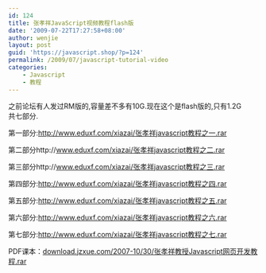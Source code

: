 ```yaml
---
id: 124
title: 张孝祥JavaScript视频教程flash版
date: '2009-07-22T17:27:58+08:00'
author: wenjie
layout: post
guid: 'https://javascript.shop/?p=124'
permalink: /2009/07/javascript-tutorial-video
categories:
    - Javascript
    - 教程
---
```


之前论坛有人发过RM版的,容量差不多有10G.现在这个是flash版的,只有1.2G  
共七部分.

第一部分:http://www.eduxf.com/xiazai/张孝祥javascript教程之一.rar

第二部分http://www.eduxf.com/xiazai/张孝祥javascript教程之二.rar

第三部分http://www.eduxf.com/xiazai/张孝祥javascript教程之三.rar

第四部分:http://www.eduxf.com/xiazai/张孝祥javascript教程之四.rar

第五部分:http://www.eduxf.com/xiazai/张孝祥javascript教程之五.rar

第六部分:http://www.eduxf.com/xiazai/张孝祥javascript教程之六.rar

第七部分:http://www.eduxf.com/xiazai/张孝祥javascript教程之七.rar

PDF课本：[download.jzxue.com/2007-10/30/张孝祥教授Javascript网页开发教程.rar](http://download.jzxue.com/2007-10/30/%E5%BC%A0%E5%AD%9D%E7%A5%A5%E6%95%99%E6%8E%88%20%E7%BD%91%E9%A1%B5%E5%BC%80%E5%8F%91%E6%95%99%E7%A8%8B.rar)